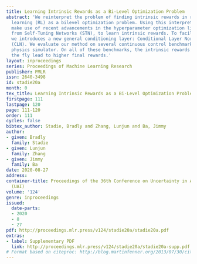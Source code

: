 ```yaml
---
title: Learning Intrinsic Rewards as a Bi-Level Optimization Problem
abstract: 'We reinterpret the problem of finding intrinsic rewards in reinforcement
  learning (RL) as a bilevel optimization problem. Using this interpretation, we can
  make use of recent advancements in the hyperparameter optimization literature, mainly
  from Self-Tuning Networks (STN), to learn intrinsic rewards. To facilitate our methods,
  we introduces a new general conditioning layer: Conditional Layer Normalization
  (CLN). We evaluate our method on several continuous control benchmarks in the Mujoco
  physics simulator. On all of these benchmarks, the intrinsic rewards learned on
  the fly lead to higher final rewards.'
layout: inproceedings
series: Proceedings of Machine Learning Research
publisher: PMLR
issn: 2640-3498
id: stadie20a
month: 0
tex_title: Learning Intrinsic Rewards as a Bi-Level Optimization Problem
firstpage: 111
lastpage: 120
page: 111-120
order: 111
cycles: false
bibtex_author: Stadie, Bradly and Zhang, Lunjun and Ba, Jimmy
author:
- given: Bradly
  family: Stadie
- given: Lunjun
  family: Zhang
- given: Jimmy
  family: Ba
date: 2020-08-27
address: 
container-title: Proceedings of the 36th Conference on Uncertainty in Artificial Intelligence
  (UAI)
volume: '124'
genre: inproceedings
issued:
  date-parts:
  - 2020
  - 8
  - 27
pdf: http://proceedings.mlr.press/v124/stadie20a/stadie20a.pdf
extras:
- label: Supplementary PDF
  link: http://proceedings.mlr.press/v124/stadie20a/stadie20a-supp.pdf
# Format based on citeproc: http://blog.martinfenner.org/2013/07/30/citeproc-yaml-for-bibliographies/
---
```

